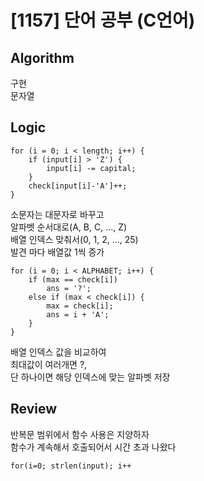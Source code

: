 # [1157] 단어 공부 (C언어)

## Algorithm
구현  
문자열

## Logic
```
for (i = 0; i < length; i++) {
    if (input[i] > 'Z') {
        input[i] -= capital;
    }
    check[input[i]-'A']++;
}
```
소문자는 대문자로 바꾸고  
알파벳 순서대로(A, B, C, ..., Z)  
배열 인덱스 맞춰서(0, 1, 2, ..., 25)  
발견 마다 배열값 1씩 증가  

```
for (i = 0; i < ALPHABET; i++) {
    if (max == check[i])
        ans = '?';
    else if (max < check[i]) {
        max = check[i];
        ans = i + 'A';
    }
}
```
배열 인덱스 값을 비교하여  
최대값이 여러개면 ?,  
단 하나이면 해당 인덱스에 맞는 알파벳 저장

## Review
반복문 범위에서 함수 사용은 지양하자  
함수가 계속해서 호출되어서 시간 초과 나왔다
```
for(i=0; strlen(input); i++
```
